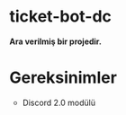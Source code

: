 # ticket-bot-dc

<b>Ara verilmiş bir projedir.</b>

<h1>Gereksinimler</h1>
<ol>
<li type=circle>Discord 2.0 modülü</li>
</ol>
